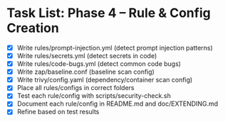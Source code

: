 # Task List: Phase 4 – Rule & Config Creation

- [x] Write rules/prompt-injection.yml (detect prompt injection patterns)
- [x] Write rules/secrets.yml (detect secrets in code)
- [x] Write rules/code-bugs.yml (detect common code bugs)
- [x] Write zap/baseline.conf (baseline scan config)
- [x] Write trivy/config.yaml (dependency/container scan config)
- [x] Place all rules/configs in correct folders
- [x] Test each rule/config with scripts/security-check.sh
- [x] Document each rule/config in README.md and doc/EXTENDING.md
- [x] Refine based on test results
